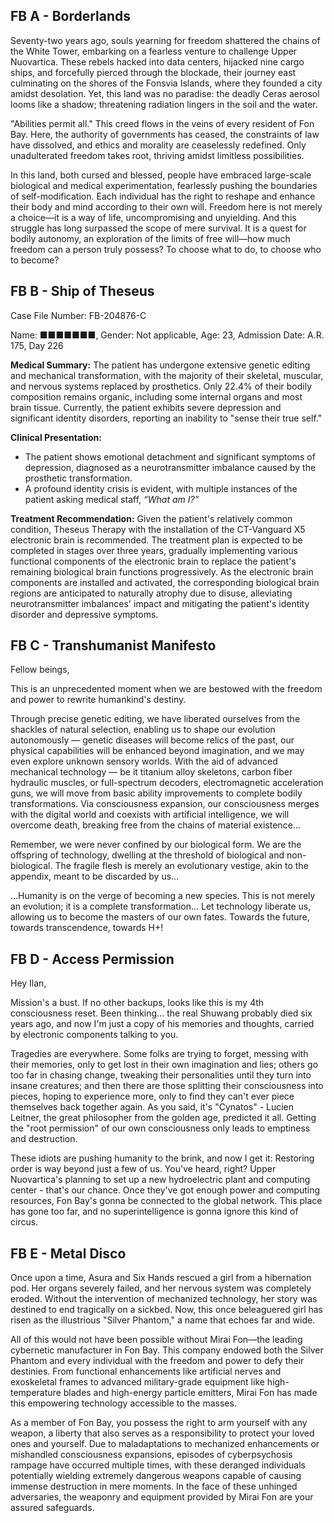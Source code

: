 ## FB A - Borderlands

Seventy-two years ago, souls yearning for freedom shattered the chains of the White Tower, embarking on a fearless venture to challenge Upper Nuovartica. These rebels hacked into data centers, hijacked nine cargo ships, and forcefully pierced through the blockade, their journey east culminating on the shores of the Fonsvia Islands, where they founded a city amidst desolation. Yet, this land was no paradise: the deadly Ceras aerosol looms like a shadow; threatening radiation lingers in the soil and the water.

"Abilities permit all." This creed flows in the veins of every resident of Fon Bay. Here, the authority of governments has ceased, the constraints of law have dissolved, and ethics and morality are ceaselessly redefined. Only unadulterated freedom takes root, thriving amidst limitless possibilities.

In this land, both cursed and blessed, people have embraced large-scale biological and medical experimentation, fearlessly pushing the boundaries of self-modification. Each individual has the right to reshape and enhance their body and mind according to their own will. Freedom here is not merely a choice—it is a way of life, uncompromising and unyielding. And this struggle has long surpassed the scope of mere survival. It is a quest for bodily autonomy, an exploration of the limits of free will—how much freedom can a person truly possess? To choose what to do, to choose who to become?


## FB B - Ship of Theseus

Case File Number: FB-204876-C

Name: ■■■■■■■, Gender: Not applicable, Age: 23, Admission Date: A.R. 175, Day 226

**Medical Summary:**
The patient has undergone extensive genetic editing and mechanical transformation, with the majority of their skeletal, muscular, and nervous systems replaced by prosthetics. Only 22.4% of their bodily composition remains organic, including some internal organs and most brain tissue. Currently, the patient exhibits severe depression and significant identity disorders, reporting an inability to "sense their true self."

**Clinical Presentation:**
- The patient shows emotional detachment and significant symptoms of depression, diagnosed as a neurotransmitter imbalance caused by the prosthetic transformation.
- A profound identity crisis is evident, with multiple instances of the patient asking medical staff, *“What am I?”*

**Treatment Recommendation:**
Given the patient's relatively common condition, Theseus Therapy with the installation of the CT-Vanguard X5 electronic brain is recommended. The treatment plan is expected to be completed in stages over three years, gradually implementing various functional components of the electronic brain to replace the patient's remaining biological brain functions progressively. As the electronic brain components are installed and activated, the corresponding biological brain regions are anticipated to naturally atrophy due to disuse, alleviating neurotransmitter imbalances' impact and mitigating the patient's identity disorder and depressive symptoms.


## FB C - Transhumanist Manifesto

Fellow beings,

This is an unprecedented moment when we are bestowed with the freedom and power to rewrite humankind's destiny.

Through precise genetic editing, we have liberated ourselves from the shackles of natural selection, enabling us to shape our evolution autonomously — genetic diseases will become relics of the past, our physical capabilities will be enhanced beyond imagination, and we may even explore unknown sensory worlds. With the aid of advanced mechanical technology — be it titanium alloy skeletons, carbon fiber hydraulic muscles, or full-spectrum decoders, electromagnetic acceleration guns, we will move from basic ability improvements to complete bodily transformations. Via consciousness expansion, our consciousness merges with the digital world and coexists with artificial intelligence, we will overcome death, breaking free from the chains of material existence…

Remember, we were never confined by our biological form. We are the offspring of technology, dwelling at the threshold of biological and non-biological. The fragile flesh is merely an evolutionary vestige, akin to the appendix, meant to be discarded by us…

…Humanity is on the verge of becoming a new species. This is not merely an evolution; it is a complete transformation… Let technology liberate us, allowing us to become the masters of our own fates. Towards the future, towards transcendence, towards H+!


## FB D - Access Permission

Hey Ilan,

Mission's a bust. If no other backups, looks like this is my 4th consciousness reset. Been thinking... the real Shuwang probably died six years ago, and now I'm just a copy of his memories and thoughts, carried by electronic components talking to you.

Tragedies are everywhere. Some folks are trying to forget, messing with their memories, only to get lost in their own imagination and lies; others go too far in chasing change, tweaking their personalities until they turn into insane creatures; and then there are those splitting their consciousness into pieces, hoping to experience more, only to find they can't ever piece themselves back together again. As you said, it's "Cynatos" - Lucien Leitner, the great philosopher from the golden age, predicted it all. Getting the "root permission" of our own consciousness only leads to emptiness and destruction.

These idiots are pushing humanity to the brink, and now I get it: Restoring order is way beyond just a few of us. You've heard, right? Upper Nuovartica's planning to set up a new hydroelectric plant and computing center - that's our chance. Once they've got enough power and computing resources, Fon Bay's gonna be connected to the global network. This place has gone too far, and no superintelligence is gonna ignore this kind of circus.

## FB E - Metal Disco

Once upon a time, Asura and Six Hands rescued a girl from a hibernation pod. Her organs severely failed, and her nervous system was completely eroded. Without the intervention of mechanized technology, her story was destined to end tragically on a sickbed. Now, this once beleaguered girl has risen as the illustrious "Silver Phantom," a name that echoes far and wide.

All of this would not have been possible without Mirai Fon—the leading cybernetic manufacturer in Fon Bay. This company endowed both the Silver Phantom and every individual with the freedom and power to defy their destinies. From functional enhancements like artificial nerves and exoskeletal frames to advanced military-grade equipment like high-temperature blades and high-energy particle emitters, Mirai Fon has made this empowering technology accessible to the masses.

As a member of Fon Bay, you possess the right to arm yourself with any weapon, a liberty that also serves as a responsibility to protect your loved ones and yourself. Due to maladaptations to mechanized enhancements or mishandled consciousness expansions, episodes of cyberpsychosis rampage have occurred multiple times, with these deranged individuals potentially wielding extremely dangerous weapons capable of causing immense destruction in mere moments. In the face of these unhinged adversaries, the weaponry and equipment provided by Mirai Fon are your assured safeguards.
